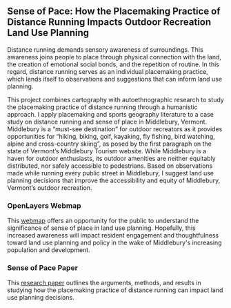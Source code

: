 ## Sense of Pace: How the Placemaking Practice of Distance Running Impacts Outdoor Recreation Land Use Planning

Distance running demands sensory awareness of surroundings. This awareness joins people to place through physical connection with the land, the creation of emotional social bonds, and the repetition of routine. In this regard, distance running serves as an individual placemaking practice, which lends itself to observations and suggestions that can inform land use planning.  

This project combines cartography with autoethnographic research to study the placemaking practice of distance running through a humanistic approach. I apply placemaking and sports geography literature to a case study on distance running and sense of place in Middlebury, Vermont. Middlebury is a “must-see destination” for outdoor recreators as it provides opportunities for “hiking, biking, golf, kayaking, fly fishing, bird watching, alpine and cross-country skiing”, as posed by the first paragraph on the state of Vermont’s Middlebury Tourism website. While Middlebury is a haven for outdoor enthusiasts, its outdoor amenities are neither equitably distributed, nor safely accessible to pedestrians. Based on observations made while running every public street in Middlebury, I suggest land use planning decisions that improve the accessibility and equity of Middlebury, Vermont’s outdoor recreation.  

### OpenLayers Webmap  
This [webmap](https://github.com/Mistaya-Smith/Mistaya-Smith.github.io/blob/b1b0a690c7a7794d4478ca0f2dcbb1dd2fc145cc/Map/index.html) offers an opportunity for the public to understand the significance of sense of place in land use planning. Hopefully, this increased awareness will impact resident engagement and thoughtfulness toward land use planning and policy in the wake of Middlebury's increasing population and development.

### Sense of Pace Paper
This [research paper](https://github.com/Mistaya-Smith/Mistaya-Smith.github.io/blob/b1b0a690c7a7794d4478ca0f2dcbb1dd2fc145cc/Paper/SenseofPacePaper.pdf) outlines the arguments, methods, and results in studying how the placemaking practice of distance running can impact land use planning decisions.  
